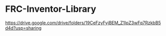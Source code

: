 # FRC-Inventor-Library
https://drive.google.com/drive/folders/19CeFzyFyjBEM_Z1IpZ3wFq7RzkbB5d4d?usp=sharing
